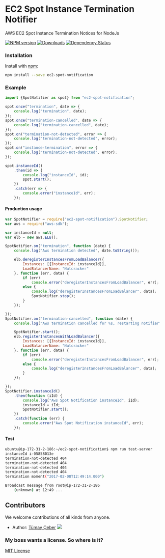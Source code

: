 # EC2 Spot Instance Termination Notifier
AWS EC2 Spot Instance Termination Notices for NodeJs

[![NPM version][npm-image]][npm-url] [![Downloads][downloads-image]][npm-url] [![Dependency Status][dependency-image]][dependency-url]

### Installation
Install with [npm](http://github.com/isaacs/npm):
```bash
npm install --save ec2-spot-notification
```

### Example
```typescript
import {SpotNotifier as spot} from "ec2-spot-notification";

spot.once("termination", date => {
    console.log("termination", date);
});
spot.once("termination-cancelled", date => {
    console.log("termination-cancelled", date);
});
spot.on("termination-not-detected", error => {
    console.log("termination-not-detected", error);
});
spot.on("instance-termination", error => {
    console.log("termination-not-detected", error);
});

spot.instanceId()
    .then(id => {
        console.log("instanceId", id);
        spot.start();
    })
    .catch(err => {
        console.error("instanceId", err);
    });
```

#### Production usage
```javascript
var SpotNotifier = require("ec2-spot-notification").SpotNotifier;
var aws = require("aws-sdk");

var instanceId = null;
var elb = new aws.ELB();

SpotNotifier.on("termination", function (date) {
    console.log("Aws termination detected", date.toString());

    elb.deregisterInstancesFromLoadBalancer({
        Instances: [{InstanceId: instanceId}],
        LoadBalancerName: "Nutcracker"
    }, function (err, data) {
        if (err)
            console.error("deregisterInstancesFromLoadBalancer", err);
        else {
            console.log("deregisterInstancesFromLoadBalancer", data);
            SpotNotifier.stop();
        }
    });

});
SpotNotifier.on("termination-cancelled", function (date) {
    console.log("Aws termination cancelled for %s, restarting notifier", date.toString());

    SpotNotifier.start();
    elb.registerInstancesWithLoadBalancer({
        Instances: [{InstanceId: instanceId}],
        LoadBalancerName: "Nutcracker"
    }, function (err, data) {
        if (err)
            console.error("deregisterInstancesFromLoadBalancer", err);
        else {
            console.log("deregisterInstancesFromLoadBalancer", data);
        }
    });

});
SpotNotifier.instanceId()
    .then(function (iId) {
        console.log("Aws Spot Notification instanceId", iId);
        instanceId = iId;
        SpotNotifier.start();
    })
    .catch(function (err) {
        console.error("Aws Spot Notification instanceId", err);
    });
```

#### Test
```bash
ubuntu@ip-172-31-2-186:~/ec2-spot-notification$ npm run test-server
instanceId i-05858013e
termination-not-detected 404
termination-not-detected 404
termination-not-detected 404
termination-not-detected 404
termination moment("2017-02-08T12:49:14.000")

Broadcast message from root@ip-172-31-2-186
	(unknown) at 12:49 ...

```

## Contributors
We welcome contributions of all kinds from anyone. 
* Author: [Tümay Çeber](https://github.com/brendtumi) [![](https://img.shields.io/gratipay/user/brendtumi.svg)](https://gratipay.com/brendtumi/)

### My boss wants a license. So where is it?
[MIT License](./LICENSE)

[dependency-image]: https://david-dm.org/brendtumi/ec2-spot-notification.svg?style=flat-square
[downloads-image]: http://img.shields.io/npm/dm/ec2-spot-notification.svg?style=flat-square
[npm-image]: https://img.shields.io/npm/v/ec2-spot-notification.svg?style=flat-square
[dependency-url]: https://david-dm.org/brendtumi/ec2-spot-notification
[npm-url]: https://npmjs.org/package/ec2-spot-notification